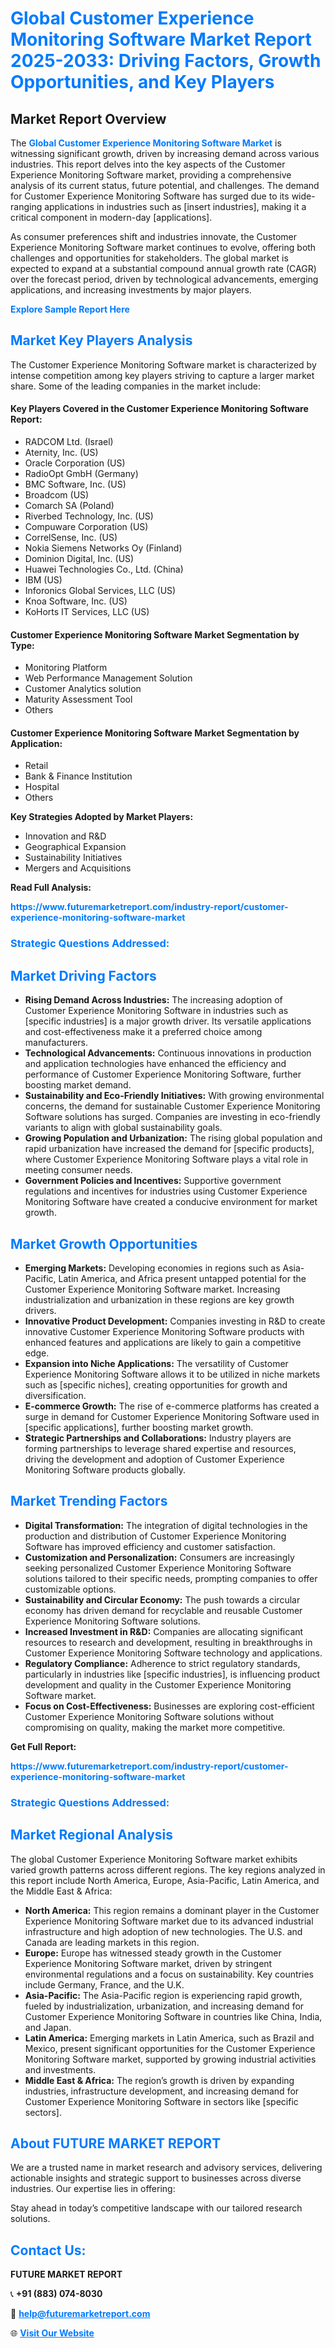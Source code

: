 <h1 style="color: #007BFF;">Global Customer Experience Monitoring Software Market Report 2025-2033: Driving Factors, Growth Opportunities, and Key Players</h1>

<section id="overview">
<h2>Market Report Overview</h2>
<p>The <a href="https://www.futuremarketreport.com/industry-report/customer-experience-monitoring-software-market" style="color: #007BFF; text-decoration: none;"><strong>Global Customer Experience Monitoring Software Market</strong></a> is witnessing significant growth, driven by increasing demand across various industries. This report delves into the key aspects of the Customer Experience Monitoring Software market, providing a comprehensive analysis of its current status, future potential, and challenges. The demand for Customer Experience Monitoring Software has surged due to its wide-ranging applications in industries such as [insert industries], making it a critical component in modern-day [applications].</p>
<p>As consumer preferences shift and industries innovate, the Customer Experience Monitoring Software market continues to evolve, offering both challenges and opportunities for stakeholders. The global market is expected to expand at a substantial compound annual growth rate (CAGR) over the forecast period, driven by technological advancements, emerging applications, and increasing investments by major players.</p>
</section>

<section id="overview">
<p><a href="https://www.futuremarketreport.com/request-sample/reportId=53772" style="color: #007BFF; text-decoration: none;"><strong>Explore Sample Report Here</strong></a></p>
</section>

<section id="key-players">
<h2 style="color: #007BFF;">Market Key Players Analysis</h2>
<p>The Customer Experience Monitoring Software market is characterized by intense competition among key players striving to capture a larger market share. Some of the leading companies in the market include:</p>
<h4>Key Players Covered in the Customer Experience Monitoring Software Report:</h4>
<ul><li>RADCOM Ltd. (Israel)</li><li>Aternity, Inc. (US)</li><li>Oracle Corporation (US)</li><li>RadioOpt GmbH (Germany)</li><li>BMC Software, Inc. (US)</li><li>Broadcom (US)</li><li>Comarch SA (Poland)</li><li>Riverbed Technology, Inc. (US)</li><li>Compuware Corporation (US)</li><li>CorrelSense, Inc. (US)</li><li>Nokia Siemens Networks Oy (Finland)</li><li>Dominion Digital, Inc. (US)</li><li>Huawei Technologies Co., Ltd. (China)</li><li>IBM (US)</li><li>Inforonics Global Services, LLC (US)</li><li>Knoa Software, Inc. (US)</li><li>KoHorts IT Services, LLC (US)</li></ul>
<h4>Customer Experience Monitoring Software Market Segmentation by Type:</h4>
<ul><li>Monitoring Platform</li><li>Web Performance Management Solution</li><li>Customer Analytics solution</li><li>Maturity Assessment Tool</li><li>Others</li></ul>

<h4>Customer Experience Monitoring Software Market Segmentation by Application:</h4>
<ul><li>Retail</li><li>Bank &amp; Finance Institution</li><li>Hospital</li><li>Others</li></ul>
<p><strong>Key Strategies Adopted by Market Players:</strong></p>
<ul>
<li>Innovation and R&D</li>
<li>Geographical Expansion</li>
<li>Sustainability Initiatives</li>
<li>Mergers and Acquisitions</li>
</ul>
</section>

<section>
<p><strong>Read Full Analysis: </strong></p><a href="https://www.futuremarketreport.com/industry-report/customer-experience-monitoring-software-market" style="color: #007BFF; text-decoration: none;"><strong>https://www.futuremarketreport.com/industry-report/customer-experience-monitoring-software-market</strong></a>
<h3 style="color: #007BFF;">Strategic Questions Addressed:</h3>
</section>

<section id="driving-factors">
<h2 style="color: #007BFF;">Market Driving Factors</h2>
<ul>
<li><strong>Rising Demand Across Industries:</strong> The increasing adoption of Customer Experience Monitoring Software in industries such as [specific industries] is a major growth driver. Its versatile applications and cost-effectiveness make it a preferred choice among manufacturers.</li>
<li><strong>Technological Advancements:</strong> Continuous innovations in production and application technologies have enhanced the efficiency and performance of Customer Experience Monitoring Software, further boosting market demand.</li>
<li><strong>Sustainability and Eco-Friendly Initiatives:</strong> With growing environmental concerns, the demand for sustainable Customer Experience Monitoring Software solutions has surged. Companies are investing in eco-friendly variants to align with global sustainability goals.</li>
<li><strong>Growing Population and Urbanization:</strong> The rising global population and rapid urbanization have increased the demand for [specific products], where Customer Experience Monitoring Software plays a vital role in meeting consumer needs.</li>
<li><strong>Government Policies and Incentives:</strong> Supportive government regulations and incentives for industries using Customer Experience Monitoring Software have created a conducive environment for market growth.</li>
</ul>
</section>

<section id="growth-opportunities">
<h2 style="color: #007BFF;">Market Growth Opportunities</h2>
<ul>
<li><strong>Emerging Markets:</strong> Developing economies in regions such as Asia-Pacific, Latin America, and Africa present untapped potential for the Customer Experience Monitoring Software market. Increasing industrialization and urbanization in these regions are key growth drivers.</li>
<li><strong>Innovative Product Development:</strong> Companies investing in R&D to create innovative Customer Experience Monitoring Software products with enhanced features and applications are likely to gain a competitive edge.</li>
<li><strong>Expansion into Niche Applications:</strong> The versatility of Customer Experience Monitoring Software allows it to be utilized in niche markets such as [specific niches], creating opportunities for growth and diversification.</li>
<li><strong>E-commerce Growth:</strong> The rise of e-commerce platforms has created a surge in demand for Customer Experience Monitoring Software used in [specific applications], further boosting market growth.</li>
<li><strong>Strategic Partnerships and Collaborations:</strong> Industry players are forming partnerships to leverage shared expertise and resources, driving the development and adoption of Customer Experience Monitoring Software products globally.</li>
</ul>
</section>

<section id="trending-factors">
<h2 style="color: #007BFF;">Market Trending Factors</h2>
<ul>
<li><strong>Digital Transformation:</strong> The integration of digital technologies in the production and distribution of Customer Experience Monitoring Software has improved efficiency and customer satisfaction.</li>
<li><strong>Customization and Personalization:</strong> Consumers are increasingly seeking personalized Customer Experience Monitoring Software solutions tailored to their specific needs, prompting companies to offer customizable options.</li>
<li><strong>Sustainability and Circular Economy:</strong> The push towards a circular economy has driven demand for recyclable and reusable Customer Experience Monitoring Software solutions.</li>
<li><strong>Increased Investment in R&D:</strong> Companies are allocating significant resources to research and development, resulting in breakthroughs in Customer Experience Monitoring Software technology and applications.</li>
<li><strong>Regulatory Compliance:</strong> Adherence to strict regulatory standards, particularly in industries like [specific industries], is influencing product development and quality in the Customer Experience Monitoring Software market.</li>
<li><strong>Focus on Cost-Effectiveness:</strong> Businesses are exploring cost-efficient Customer Experience Monitoring Software solutions without compromising on quality, making the market more competitive.</li>
</ul>
</section>

<section>
<p><strong>Get Full Report: </strong></p><a href="https://www.futuremarketreport.com/industry-report/customer-experience-monitoring-software-market" style="color: #007BFF; text-decoration: none;"><strong>https://www.futuremarketreport.com/industry-report/customer-experience-monitoring-software-market</strong></a>
<h3 style="color: #007BFF;">Strategic Questions Addressed:</h3>
</section>


<section id="regional-analysis">
<h2 style="color: #007BFF;">Market Regional Analysis</h2>
<p>The global Customer Experience Monitoring Software market exhibits varied growth patterns across different regions. The key regions analyzed in this report include North America, Europe, Asia-Pacific, Latin America, and the Middle East & Africa:</p>
<ul>
<li><strong>North America:</strong> This region remains a dominant player in the Customer Experience Monitoring Software market due to its advanced industrial infrastructure and high adoption of new technologies. The U.S. and Canada are leading markets in this region.</li>
<li><strong>Europe:</strong> Europe has witnessed steady growth in the Customer Experience Monitoring Software market, driven by stringent environmental regulations and a focus on sustainability. Key countries include Germany, France, and the U.K.</li>
<li><strong>Asia-Pacific:</strong> The Asia-Pacific region is experiencing rapid growth, fueled by industrialization, urbanization, and increasing demand for Customer Experience Monitoring Software in countries like China, India, and Japan.</li>
<li><strong>Latin America:</strong> Emerging markets in Latin America, such as Brazil and Mexico, present significant opportunities for the Customer Experience Monitoring Software market, supported by growing industrial activities and investments.</li>
<li><strong>Middle East & Africa:</strong> The region’s growth is driven by expanding industries, infrastructure development, and increasing demand for Customer Experience Monitoring Software in sectors like [specific sectors].</li>
</ul>
</section>

<footer>
<h2 style="color: #007BFF;">About FUTURE MARKET REPORT</h2>
<p>We are a trusted name in market research and advisory services, delivering actionable insights and strategic support to businesses across diverse industries. Our expertise lies in offering:</p>

<p>Stay ahead in today’s competitive landscape with our tailored research solutions.</p>

<h2 style="color: #007BFF;">Contact Us:</h2>
<p><strong>FUTURE MARKET REPORT</strong></p>
<p>📞 <strong>+91 (883) 074-8030</strong></p>
<p>📧 <strong><a href="mailto:help@futuremarketreport.com" style="color: #007BFF;">help@futuremarketreport.com</a></strong></p>
<p>🌐 <strong><a href="https://www.futuremarketreport.com/" style="color: #007BFF;">Visit Our Website</a></strong></p>
</footer>